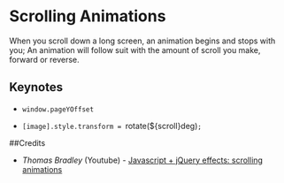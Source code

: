 # Scrolling Animations

When you scroll down a long screen, an animation begins and stops with you; An animation will follow suit with the amount of scroll you make, forward or reverse.

## Keynotes

+ `window.pageYOffset`

+ `[image].style.transform = `rotate(${scroll}deg)`;`

##Credits

- _Thomas Bradley_ (Youtube) - [Javascript + jQuery effects: scrolling animations](https://youtu.be/nhHqiGCG10E)
